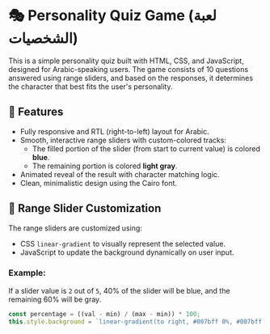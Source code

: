 # 🎭 Personality Quiz Game (لعبة الشخصيات)

This is a simple personality quiz built with HTML, CSS, and JavaScript, designed for Arabic-speaking users. The game consists of 10 questions answered using range sliders, and based on the responses, it determines the character that best fits the user's personality.

## 🚀 Features

- Fully responsive and RTL (right-to-left) layout for Arabic.
- Smooth, interactive range sliders with custom-colored tracks:
  - The filled portion of the slider (from start to current value) is colored **blue**.
  - The remaining portion is colored **light gray**.
- Animated reveal of the result with character matching logic.
- Clean, minimalistic design using the Cairo font.

## 🎨 Range Slider Customization

The range sliders are customized using:

- CSS `linear-gradient` to visually represent the selected value.
- JavaScript to update the background dynamically on user input.

### Example:

If a slider value is `2` out of `5`, 40% of the slider will be blue, and the remaining 60% will be gray.

```js
const percentage = ((val - min) / (max - min)) * 100;
this.style.background = `linear-gradient(to right, #007bff 0%, #007bff ${percentage}%, #ddd ${percentage}%, #ddd 100%)`;
